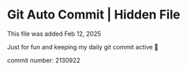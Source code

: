 # Git Auto Commit | Hidden File

This file was added Feb 12, 2025

Just for fun and keeping my daily git commit active 🤪

commit number: 2130922
